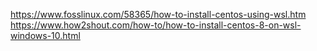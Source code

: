 https://www.fosslinux.com/58365/how-to-install-centos-using-wsl.htm
https://www.how2shout.com/how-to/how-to-install-centos-8-on-wsl-windows-10.html
